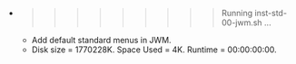 * >>>>>>>>> Running inst-std-00-jwm.sh ...
  * Add default standard menus in JWM.
  * Disk size = 1770228K. Space Used = 4K. Runtime = 00:00:00:00.
